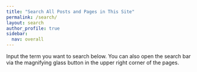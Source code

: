 ```yaml
---
title: "Search All Posts and Pages in This Site"
permalink: /search/
layout: search
author_profile: true
sidebar:
  nav: overall
---
```


Input the term you want to search below. You can also open the search bar via the magnifying glass button in the upper right corner of the pages.
